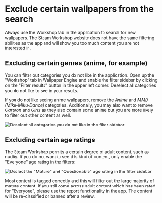 # Exclude certain wallpapers from the search

Always use the Workshop tab in the application to search for new wallpapers. The Steam Workshop website does not have the same filtering abilities as the app and will show you too much content you are not interested in.

## Excluding certain genres (anime, for example)

You can filter out categories you do not like in the application. Open up the "Workshop" tab in Wallpaper Engine and enable the filter sidebar by clicking on the "Filter results" button in the upper left corner. Deselect all categories you do not like to see in your results.

If you do not like seeing anime wallpapers, remove the *Anime* and *MMD (Miku-Miku-Dance)* categories. Additionally, you may also want to remove *Cartoon* and *Girls* as they also contain some anime but you are more likely to filter out other content as well.

![Deselect all categories you do not like in the filter sidebar](./categories.gif)

## Excluding certain age ratings

The Steam Workshop permits a certain degree of adult content, such as nudity. If you do not want to see this kind of content, only enable the "Everyone" age rating in the filters:

![Deslect the "Mature" and "Questionable" age rating in the filter sidebar](./ageratings.gif)

Most content is tagged correctly and this will filter out the large majority of mature content. If you still come across adult content which has been rated for "Everyone", please use the report functionality in the app. The content will be re-classified or banned after a review.